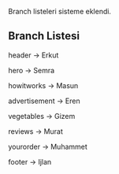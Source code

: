 Branch listeleri sisteme eklendi.

<h2>Branch Listesi</h2>
<p>header -> Erkut<p>
<p>hero -> Semra<p>
<p>howitworks -> Masun<p>
<p>advertisement -> Eren<p>
<p>vegetables -> Gizem<p>
<p>reviews -> Murat<p>
<p>yourorder -> Muhammet<p>
<p>footer -> Ijlan<p>
